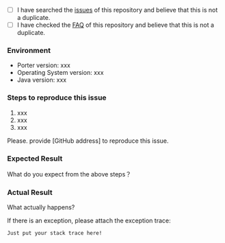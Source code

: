 - [ ] I have searched the [issues](https://github.com/arjenzhou/porter/issues) of this repository and believe that this
  is not a duplicate.
- [ ] I have checked the [FAQ](FAQ.md) of this repository and believe that this is not a duplicate.

### Environment

* Porter version: xxx
* Operating System version: xxx
* Java version: xxx

### Steps to reproduce this issue

1. xxx
2. xxx
3. xxx

Please. provide [GitHub address] to reproduce this issue.

### Expected Result

What do you expect from the above steps？

### Actual Result

What actually happens?

If there is an exception, please attach the exception trace:

```
Just put your stack trace here!
```
